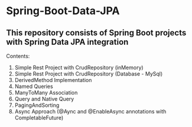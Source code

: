 # Spring-Boot-Data-JPA
## This repository consists of Spring Boot projects with Spring Data JPA integration
Contents:
1. Simple Rest Project with CrudRepository (inMemory)
2. Simple Rest Project with CrudRepository  (Database - MySql)
3. DerivedMethod Implementation
4. Named Queries
5. ManyToMany Association
6. Query and Native Query
7. PagingAndSorting
8. Async Approach (@Aync and @EnableAsync annotations with CompletableFuture)
